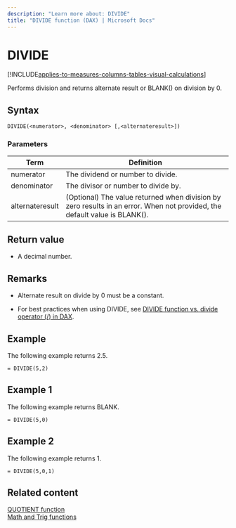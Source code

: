 ```yaml
---
description: "Learn more about: DIVIDE"
title: "DIVIDE function (DAX) | Microsoft Docs"
---
```

# DIVIDE

[!INCLUDE[applies-to-measures-columns-tables-visual-calculations](includes/applies-to-measures-columns-tables-visual-calculations.md)]

Performs division and returns alternate result or BLANK() on division by 0.  
  
## Syntax  
  
```dax
DIVIDE(<numerator>, <denominator> [,<alternateresult>])  
```
  
### Parameters  
  
|Term|Definition|  
|--------|--------------|  
|numerator|The dividend or number to divide.|  
|denominator|The divisor or number to divide by.|  
|alternateresult|(Optional) The value returned when division by zero results in an error. When not provided, the default value is BLANK().|  
  
## Return value

- A decimal number.  
  
## Remarks

- Alternate result on divide by 0 must be a constant.  

- For best practices when using DIVIDE, see [DIVIDE function vs. divide operator (/) in DAX](best-practices/dax-divide-function-operator.md).
  
## Example

The following example returns 2.5.  
  
```dax
= DIVIDE(5,2)  
```
  
## Example 1

The following example returns BLANK.  
  
```dax
= DIVIDE(5,0)  
```
  
## Example 2

The following example returns 1.  
  
```dax
= DIVIDE(5,0,1)  
```
  
## Related content

[QUOTIENT function](quotient-function-dax.md)  
[Math and Trig functions](math-and-trig-functions-dax.md)  
